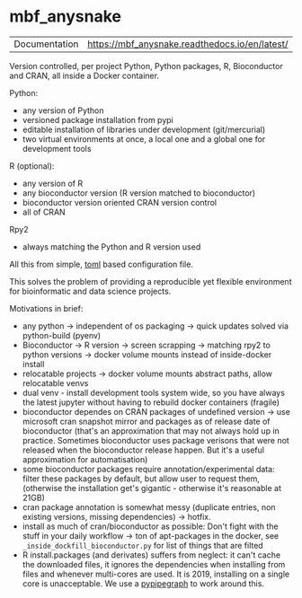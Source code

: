 # mbf_anysnake
|               |                                                                             |
|---------------|-----------------------------------------------------------------------------|
| Documentation | https://mbf_anysnake.readthedocs.io/en/latest/                              |

Version controlled, per project Python, Python packages, R, Bioconductor and CRAN,
all inside a Docker container.

Python:

 * any version of Python
 * versioned package installation from pypi
 * editable installation of libraries under development (git/mercurial)
 * two virtual environments at once, a local one and a global one for development tools 

R (optional):

 * any version of R
 * any bioconductor version (R version matched to bioconductor)
 * bioconductor version oriented CRAN version control
 * all of CRAN

Rpy2
 * always matching the Python and R version used

All this from simple, [toml](https://github.com/toml-lang/toml) based configuration file. 


This solves the problem of providing a reproducible yet flexible 
environment for bioinformatic and data science projects.


Motivations in brief: 

 * any python -> independent of os packaging -> quick updates
       solved via python-build (pyenv)
 * Bioconductor -> R version -> screen scrapping -> matching rpy2 to python versions
       -> docker volume mounts instead of inside-docker install
 * relocatable projects -> docker volume mounts abstract paths, allow relocatable
       venvs
 * dual venv - install development tools system wide, so you have always the latest jupyter
       without having to rebuild docker containers (fragile)
 * bioconductor dependes on CRAN packages of undefined version -> use microsoft 
       cran snapshot mirror and packages as of release date of bioconductor 
       (that's an approximation that may not always hold up in practice. Sometimes
       bioconductor uses package verisons that were not released when the
       bioconductor release happen. But it's a useful approximation for automatisation) 
 * some bioconductor packages require annotation/experimental data: 
       filter these packages by default, but allow user to request them,
       (otherwise the installation get's gigantic - otherwise it's reasonable at 21GB)
 * cran package annotation is somewhat messy (duplicate entries, non existing
       versions, missing dependencies) -> hotfix.
 * install as much of cran/bioconductor as possible: Don't fight with the stuff
       in your daily workflow -> ton of apt-packages in the docker, see
       `_inside_dockfill_bioconductor.py` for list of things that are filted
  * R install.packages (and derivates) suffers from neglect: 
       it can't cache the downloaded files, it ignores the dependencies when installing from files and whenever multi-cores
       are used. 
       It is 2019, installing on a single core is unacceptable. 
       We use a [pypipegraph](https://pypi.org/project/pypipegraph/) to work around this.




